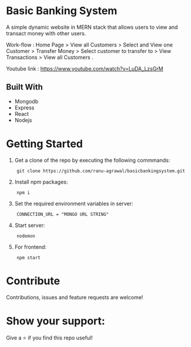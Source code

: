 # Basic Banking System
A simple dynamic website in MERN stack that allows users to view and transact money with other users.

Work-flow : Home Page > View all Customers > Select and View one
Customer > Transfer Money > Select customer to transfer to > View Transactions >
View all Customers .

Youtube link : https://www.youtube.com/watch?v=LuDA_LzsGrM

## Built With
- Mongodb
- Express
- React
- Nodejs

# Getting Started
1. Get a clone of the repo by executing the following commmands:
```
    git clone https://github.com/ranu-agrawal/basicbankingsystem.git
```
2. Install npm packages:
```
    npm i
```
3. Set the required environment variables in server:
```
    CONNECTION_URL = "MONGO URL STRING"
```
4. Start server:
```
    nodemon
```
5. For frontend:
```
    npm start
```

# Contribute
Contributions, issues and feature requests are welcome!

# Show your support:
Give a ⭐️ if you find this repo useful!

